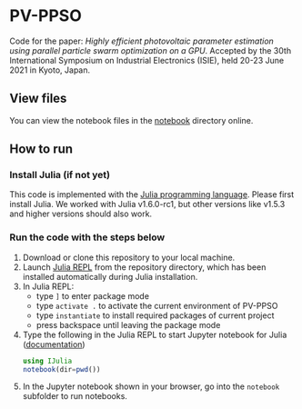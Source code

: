 # PV-PPSO
Code for the paper: *Highly efficient photovoltaic parameter estimation using parallel particle swarm optimization on a GPU*. Accepted by the 30th International Symposium on Industrial Electronics (ISIE), held 20-23 June 2021 in Kyoto, Japan.

## View files
You can view the notebook files in the [notebook](./notebook) directory online.
## How to run
### Install Julia (if not yet)
This code is implemented with the [Julia programming language](https://julialang.org/). Please first install Julia. We worked with Julia v1.6.0-rc1, but other versions like v1.5.3 and higher versions should also work.
### Run the code with the steps below
1. Download or clone this repository to your local machine.
2. Launch [Julia REPL](https://docs.julialang.org/en/v1/stdlib/REPL/) from the repository directory, which has been installed automatically during Julia installation.
3. In Julia REPL:
	- type `]` to enter package mode
	- type `activate .` to activate the current environment of PV-PPSO
	- type `instantiate` to install required packages of current project
	- press backspace until leaving the package mode 
4. Type the following in the Julia REPL to start Jupyter notebook for Julia ([documentation](https://github.com/JuliaLang/IJulia.jl))
	```julia
	using IJulia
	notebook(dir=pwd())
	```
5. In the Jupyter notebook shown in your browser, go into the `notebook` subfolder to run notebooks.
